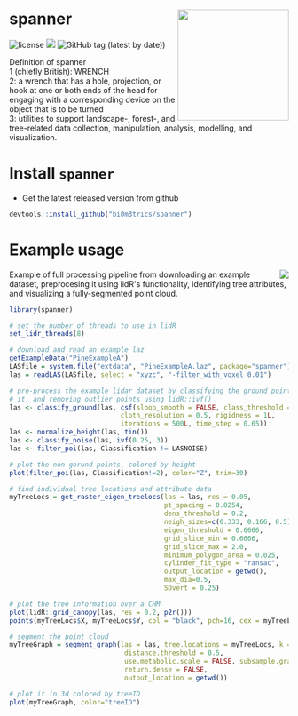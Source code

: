 # spanner <img src="https://github.com/bi0m3trics/spanner/blob/master/img/snapper_hex_logo.png" width="200" align="right"/>
![license](https://img.shields.io/badge/Licence-GPL--3-blue.svg) 
[![](https://www.r-pkg.org/badges/version/spanner)](https://cran.r-project.org/package=spanner)
![GitHub tag (latest by date)](https://img.shields.io/github/v/tag/bi0m3trics/spanner))

Definition of spanner
<br/>1 (chiefly British): WRENCH
<br/>2: a wrench that has a hole, projection, or hook at one or both ends of the head for engaging with a corresponding device on the object that is to be turned
<br/>3: utilities to support landscape-, forest-, and tree-related data collection, manipulation, analysis, modelling, and visualization. 

# Install `spanner`

* Get the latest released version from github

```r
devtools::install_github("bi0m3trics/spanner")
```

# Example usage

<img align="right" src="https://github.com/bi0m3trics/spanner/blob/master/img/graph.gif">

Example of full processing pipeline from downloading an example dataset, preprocesing it using lidR's functionality, identifying tree attributes, and visualizing a fully-segmented point cloud.

```r
library(spanner)

# set the number of threads to use in lidR
set_lidr_threads(8)

# download and read an example laz
getExampleData("PineExampleA")
LASfile = system.file("extdata", "PineExampleA.laz", package="spanner")
las = readLAS(LASfile, select = "xyzc", "-filter_with_voxel 0.01")

# pre-process the example lidar dataset by classifying the ground points using lidR::csf(), normalizing 
# it, and removing outlier points using lidR::ivf()
las <- classify_ground(las, csf(sloop_smooth = FALSE, class_threshold = 0.5,
                            cloth_resolution = 0.5, rigidness = 1L, 
                            iterations = 500L, time_step = 0.65))
las <- normalize_height(las, tin())
las <- classify_noise(las, ivf(0.25, 3))
las <- filter_poi(las, Classification != LASNOISE)

# plot the non-gorund points, colored by height
plot(filter_poi(las, Classification!=2), color="Z", trim=30)

# find individual tree locations and attribute data
myTreeLocs = get_raster_eigen_treelocs(las = las, res = 0.05, 
                                       pt_spacing = 0.0254, 
                                       dens_threshold = 0.2, 
                                       neigh_sizes=c(0.333, 0.166, 0.5), 
                                       eigen_threshold = 0.6666, 
                                       grid_slice_min = 0.6666, 
                                       grid_slice_max = 2.0,
                                       minimum_polygon_area = 0.025, 
                                       cylinder_fit_type = "ransac", 
                                       output_location = getwd(), 
                                       max_dia=0.5, 
                                       SDvert = 0.25)

# plot the tree information over a CHM
plot(lidR::grid_canopy(las, res = 0.2, p2r()))
points(myTreeLocs$X, myTreeLocs$Y, col = "black", pch=16, cex = myTreeLocs$Radius^2*10, asp=1)

# segment the point cloud 
myTreeGraph = segment_graph(las = las, tree.locations = myTreeLocs, k = 50, 
                             distance.threshold = 0.5,
                             use.metabolic.scale = FALSE, subsample.graph = 0.1, 
                             return.dense = FALSE,
                             output_location = getwd())

# plot it in 3d colored by treeID
plot(myTreeGraph, color="treeID")
```
